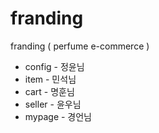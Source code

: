 # franding
franding ( perfume e-commerce )


- config - 정윤님
- item - 민석님
- cart - 명훈님
- seller - 윤우님
- mypage - 경언님